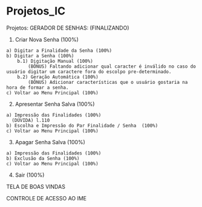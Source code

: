 # Projetos_IC
Projetos:
GERADOR DE SENHAS: (FINALIZANDO)
  1) Criar Nova Senha (100%)
    
    a) Digitar a Finalidade da Senha (100%)
    b) Digitar a Senha (100%)
        b.1) Digitação Manual (100%)
            (BÔNUS) Faltando adicionar qual caracter é inválido no caso do usuário digitar um caractere fora do escolpo pre-determinado.
        b.2) Geração Automática (100%)
            (BÔNUS) Adicionar características que o usuário gostaria na hora de formar a senha.
    c) Voltar ao Menu Principal (100%)        
  2) Apresentar Senha Salva (100%)
    
    a) Impressão das Finalidades (100%)
      (DÚVIDA) l.110
    b) Escolha e Impressão do Par Finalidade / Senha  (100%)
    c) Voltar ao Menu Principal (100%)
  3) Apagar Senha Salva  (100%)

    a) Impressão das Finalidades (100%)
    b) Exclusão da Senha (100%)
    c) Voltar ao Menu Principal (100%)

  4) Sair (100%)

TELA DE BOAS VINDAS

CONTROLE DE ACESSO AO IME

